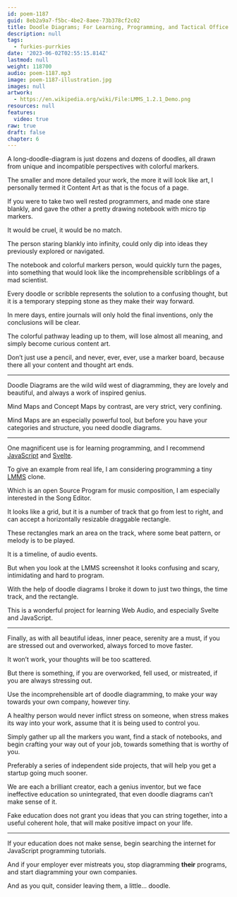 ```yaml
---
id: poem-1187
guid: 8eb2a9a7-f5bc-4be2-8aee-73b378cf2c02
title: Doodle Diagrams; For Learning, Programming, and Tactical Office Shenanigans
description: null
tags:
  - furkies-purrkies
date: '2023-06-02T02:55:15.814Z'
lastmod: null
weight: 118700
audio: poem-1187.mp3
image: poem-1187-illustration.jpg
images: null
artwork:
  - https://en.wikipedia.org/wiki/File:LMMS_1.2.1_Demo.png
resources: null
features:
  video: true
raw: true
draft: false
chapter: 6
---
```


A long-doodle-diagram is just dozens and dozens of doodles,
all drawn from unique and incompatible perspectives with colorful markers.

The smaller and more detailed your work, the more it will look like art,
I personally termed it Content Art as that is the focus of a page.

If you were to take two well rested programmers, and made one stare blankly,
and gave the other a pretty drawing notebook with micro tip markers.

It would be cruel,
it would be no match.

The person staring blankly into infinity,
could only dip into ideas they previously explored or navigated.

The notebook and colorful markers person, would quickly turn the pages,
into something that would look like the incomprehensible scribblings of a mad scientist.

Every doodle or scribble represents the solution to a confusing thought,
but it is a temporary stepping stone as they make their way forward.

In mere days, entire journals will only hold the final inventions,
only the conclusions will be clear.

The colorful pathway leading up to them, will lose almost all meaning,
and simply become curious content art.

Don’t just use a pencil, and never, ever, ever, use a marker board,
because there all your content and thought art ends.

---

Doodle Diagrams are the wild wild west of diagramming,
they are lovely and beautiful, and always a work of inspired genius.

Mind Maps and Concept Maps by contrast,
are very strict, very confining.

Mind Maps are an especially powerful tool,
but before you have your categories and structure, you need doodle diagrams.

---

One magnificent use is for learning programming,
and I recommend [JavaScript] and [Svelte].

To give an example from real life,
I am considering programming a tiny [LMMS] clone.

Which is an open Source Program for music composition,
I am especially interested in the Song Editor.

It looks like a grid, but it is a number of track that go from lest to right,
and can accept a horizontally resizable draggable rectangle.

These rectangles mark an area on the track,
where some beat pattern, or melody is to be played.

It is a timeline,
of audio events.

But when you look at the LMMS screenshot it looks confusing and scary,
intimidating and hard to program.

With the help of doodle diagrams I broke it down to just two things,
the time track, and the rectangle.

This is a wonderful project for learning Web Audio,
and especially Svelte and JavaScript.

---

Finally, as with all beautiful ideas, inner peace, serenity are a must,
if you are stressed out and overworked, always forced to move faster.

It won’t work,
your thoughts will be too scattered.

But there is something,
if you are overworked, fell used, or mistreated, if you are always stressing out.

Use the incomprehensible art of doodle diagramming,
to make your way towards your own company, however tiny.

A healthy person would never inflict stress on someone,
when stress makes its way into your work, assume that it is being used to control you.

Simply gather up all the markers you want, find a stack of notebooks,
and begin crafting your way out of your job, towards something that is worthy of you.

Preferably a series of independent side projects,
that will help you get a startup going much sooner.

We are each a brilliant creator, each a genius inventor,
but we face ineffective education so unintegrated, that even doodle diagrams can’t make sense of it.

Fake education does not grant you ideas that you can string together,
into a useful coherent hole, that will make positive impact on your life.

---

If your education does not make sense,
begin searching the internet for JavaScript programming tutorials.

And if your employer ever mistreats you,
stop diagramming __their__ programs, and start diagramming your own companies.

And as you quit, consider leaving them,
a little... doodle.

[LMMS]: https://www.youtube.com/watch?v=0sRvkaxh8EU
[Svelte]: https://www.youtube.com/results?search_query=Svelte+tutorial
[JavaScript]: https://www.youtube.com/results?search_query=JavaScript+course+tutorial
